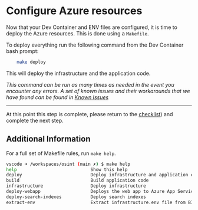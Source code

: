# Configure Azure resources

Now that your Dev Container and ENV files are configured, it is time to deploy the Azure resources. This is done using a `Makefile`.

To deploy everything run the following command from the Dev Container bash prompt:

```bash
    make deploy
```

This will deploy the infrastructure and the application code.

*This command can be run as many times as needed in the event you encounter any errors. A set of known issues and their workarounds that we have found can be found in [Known Issues](../docs/knownissues.md)*

---

At this point this step is complete, please return to the [checklist](../README.md#deployment)) and complete the next step.

## Additional Information

For a full set of Makefile rules, run `make help`.

``` bash
vscode ➜ /workspaces/osint (main ✗) $ make help
help                            Show this help
deploy                          Deploy infrastructure and application code
build                           Build application code
infrastructure                  Deploy infrastructure
deploy-webapp                   Deploys the web app to Azure App Service
deploy-search-indexes           Deploy search indexes
extract-env                     Extract infrastructure.env file from BICEP output
```

